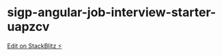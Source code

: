 # sigp-angular-job-interview-starter-uapzcv

[Edit on StackBlitz ⚡️](https://stackblitz.com/edit/sigp-angular-job-interview-starter-uapzcv)